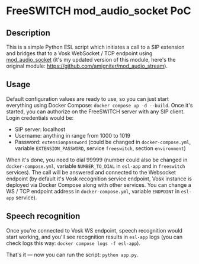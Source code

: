 # FreeSWITCH mod_audio_socket PoC

## Description

This is a simple Python ESL script which initiates a call to a SIP extension and bridges that to a Vosk WebSocket / TCP endpoint using [mod_audio_socket](https://github.com/sptmru/freeswitch_mod_audio_stream) (it's my updated version of this module, here's the original module: https://github.com/amigniter/mod_audio_stream).

## Usage

Default configuration values are ready to use, so you can just start everything using Docker Compose: `docker compose up -d --build`. Once it's started, you can authorize on the FreeSWITCH server with any SIP client. Login credentials would be:

- SIP server: localhost
- Username: anything in range from 1000 to 1019
- Password: `extensionpassword` (could be changed in `docker-compose.yml`, variable `EXTENSION_PASSWORD`, service `freeswitch`, section `environment`)

When it's done, you need to dial 99999 (number could also be changed in `docker-compose.yml`, variable `NUMBER_TO_DIAL` in `esl-app` and in `freeswitch` services). The call will be answered and connected to the Websocket endpoint (by default it's Vosk recognition service endpoint, Vosk instance is deployed via Docker Compose along with other services. You can change a WS / TCP endpoint address in `docker-compose.yml`, variable `ENDPOINT` in `esl-app` service).

## Speech recognition

Once you're connected to Vosk WS endpoint, speech recognition would start working, and you'll see recognition results in `esl-app` logs (you can check logs this way: `docker compose logs -f esl-app`).

That's it — now you can run the script: `python app.py`.
